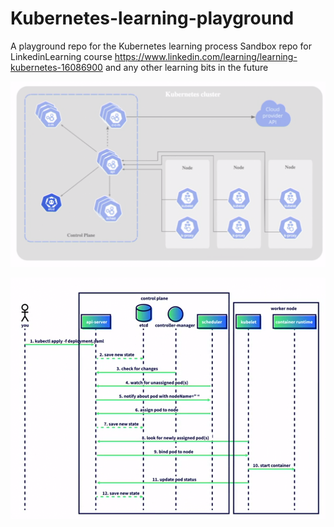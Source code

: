# Kubernetes-learning-playground
A playground repo for the Kubernetes learning process
Sandbox repo for LinkedinLearning course https://www.linkedin.com/learning/learning-kubernetes-16086900
and any other learning bits in the future

![Kubernetes Architecture](https://github.com/JOSUERV99/kubernetes-learning-playground/blob/main/kubernetes-architecture.png?raw=true)

![Process diagram](https://github.com/JOSUERV99/kubernetes-learning-playground/blob/main/process-diagram.png?raw=true)

